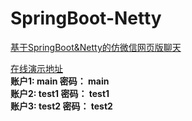 # SpringBoot-Netty
[基于SpringBoot&amp;Netty的仿微信网页版聊天](https://9191rs.me/posts/15239/)

[在线演示地址](http://157.230.149.25:8080/Netty/login.html)<br/>
**账户1: main  密码： main**<br/>
**账户2: test1  密码： test1**<br/>
**账户3: test2  密码： test2**<br/>


